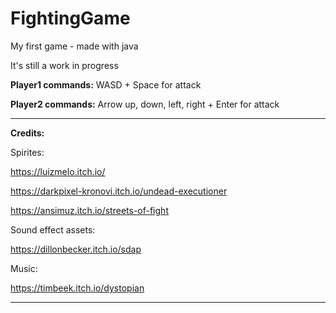 # FightingGame
My first game - made with java

It's still a work in progress


**Player1 commands:** WASD + Space for attack

**Player2 commands:** Arrow up, down, left, right + Enter for attack

-------------------------------------

**Credits:**

Spirites: 

https://luizmelo.itch.io/

https://darkpixel-kronovi.itch.io/undead-executioner

https://ansimuz.itch.io/streets-of-fight

Sound effect assets: 

https://dillonbecker.itch.io/sdap

Music: 

https://timbeek.itch.io/dystopian

-------------------------------------
